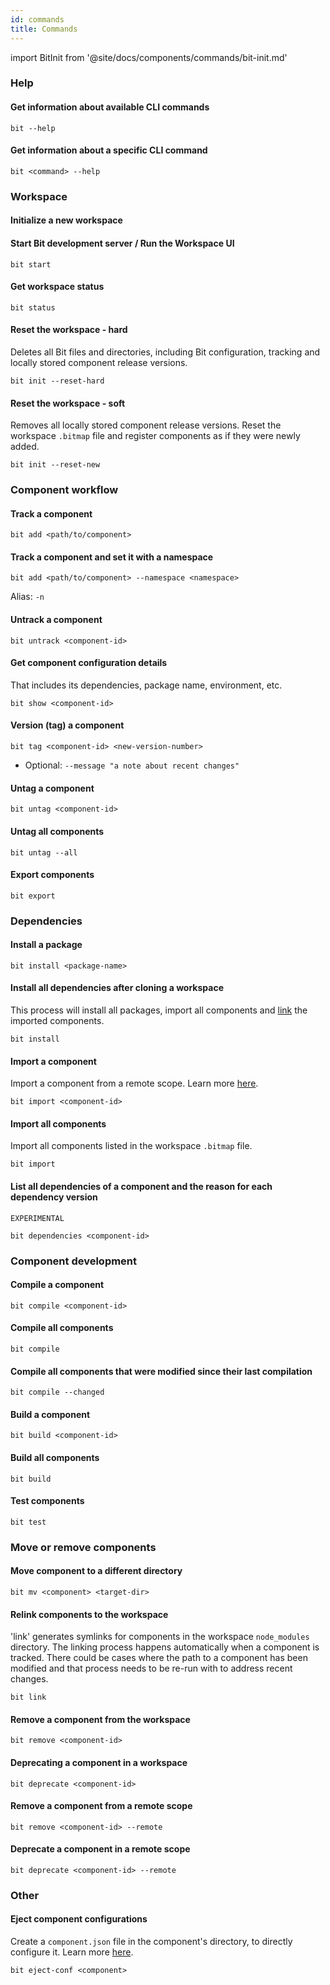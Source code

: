 ```yaml
---
id: commands
title: Commands
---
```


import BitInit from '@site/docs/components/commands/bit-init.md'


### Help

#### Get information about available CLI commands

```
bit --help
```

#### Get information about a specific CLI command

```
bit <command> --help
```

### Workspace

#### Initialize a new workspace

<BitInit />

#### Start Bit development server / Run the Workspace UI

```shell
bit start
```

#### Get workspace status

```shell
bit status
```

#### Reset the workspace - hard

Deletes all Bit files and directories, including Bit configuration, tracking and locally stored component release versions.

```shell
bit init --reset-hard
```

#### Reset the workspace - soft

Removes all locally stored component release versions.
Reset the workspace `.bitmap` file and register components as if they were newly added.

```shell
bit init --reset-new
```

### Component workflow

#### Track a component

```shell
bit add <path/to/component>
```

#### Track a component and set it with a namespace

```shell
bit add <path/to/component> --namespace <namespace>
```

Alias: `-n`

#### Untrack a component

```shell
bit untrack <component-id>
```

#### Get component configuration details

That includes its dependencies, package name, environment, etc.

```shell
bit show <component-id>
```

#### Version (tag) a component

```shell
bit tag <component-id> <new-version-number>
```

- Optional: `--message "a note about recent changes"`

#### Untag a component

```shell
bit untag <component-id>
```

#### Untag all components

```shell
bit untag --all
```

#### Export components

```shell
bit export
```

### Dependencies

#### Install a package

```shell
bit install <package-name>
```

#### Install all dependencies after cloning a workspace

This process will install all packages, import all components and [link](/cli/cheat-sheet#relink-components-to-the-workspace) the imported components.

```shell
bit install
```

#### Import a component

Import a component from a remote scope. Learn more [here](/components/importing).

```shell
bit import <component-id>
```

#### Import all components

Import all components listed in the workspace `.bitmap` file.

```shell
bit import
```

#### List all dependencies of a component and the reason for each dependency version

`EXPERIMENTAL`

```shell
bit dependencies <component-id>
```

### Component development

#### Compile a component

```shell
bit compile <component-id>
```

#### Compile all components

```shell
bit compile
```

#### Compile all components that were modified since their last compilation

```shell
bit compile --changed
```

#### Build a component

```shell
bit build <component-id>
```

#### Build all components

```shell
bit build
```

#### Test components

```shell
bit test
```

### Move or remove components

#### Move component to a different directory

```shell
bit mv <component> <target-dir>
```

#### Relink components to the workspace

'link' generates symlinks for components in the workspace `node_modules` directory.
The linking process happens automatically when a component is tracked.
There could be cases where the path to a component has been modified and that process needs to be re-run with to address recent changes.

```shell
bit link
```

#### Remove a component from the workspace

```shell
bit remove <component-id>
```

#### Deprecating a component in a workspace

```shell
bit deprecate <component-id>
```

#### Remove a component from a remote scope

```shell
bit remove <component-id> --remote
```

#### Deprecate a component in a remote scope

```shell
bit deprecate <component-id> --remote
```

### Other

#### Eject component configurations

Create a `component.json` file in the component's directory, to directly configure it. Learn more [here](http://localhost:3005/workspace/cascading-rules#eject-component-configurations-componentjson).

```shell
bit eject-conf <component>
```
